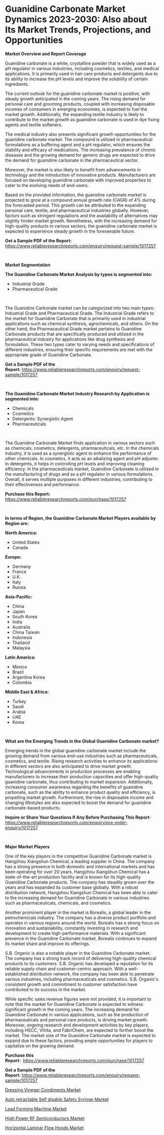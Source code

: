 <p><h1>Guanidine Carbonate Market Dynamics 2023-2030: Also about Its Market Trends, Projections, and Opportunities</h1></p><p><strong>Market Overview and Report Coverage</strong></p>
<p><p>Guanidine carbonate is a white, crystalline powder that is widely used as a pH regulator in various industries, including cosmetics, textiles, and medical applications. It is primarily used in hair care products and detergents due to its ability to increase the pH levels and improve the solubility of certain ingredients.</p><p>The current outlook for the guanidine carbonate market is positive, with steady growth anticipated in the coming years. The rising demand for personal care and grooming products, coupled with increasing disposable incomes of consumers in emerging economies, is expected to fuel the market growth. Additionally, the expanding textile industry is likely to contribute to the market growth as guanidine carbonate is used in dye fixing agents and textile softeners.</p><p>The medical industry also presents significant growth opportunities for the guanidine carbonate market. The compound is utilized in pharmaceutical formulations as a buffering agent and a pH regulator, which ensures the stability and efficacy of medications. The increasing prevalence of chronic diseases and the growing demand for generic drugs are expected to drive the demand for guanidine carbonate in the pharmaceutical sector.</p><p>Moreover, the market is also likely to benefit from advancements in technology and the introduction of innovative products. Manufacturers are focused on developing guanidine carbonate with improved properties to cater to the evolving needs of end-users.</p><p>Based on the provided information, the guanidine carbonate market is projected to grow at a compound annual growth rate (CAGR) of 4% during the forecasted period. This growth can be attributed to the expanding personal care, textile, and pharmaceutical industries globally. However, factors such as stringent regulations and the availability of alternatives may slightly hinder market growth. Nonetheless, with the increasing demand for high-quality products in various sectors, the guanidine carbonate market is expected to experience steady growth in the foreseeable future.</p></p>
<p><strong>Get a Sample PDF of the Report:</strong> <a href="https://www.reliableresearchreports.com/enquiry/request-sample/1017257">https://www.reliableresearchreports.com/enquiry/request-sample/1017257</a></p>
<p>&nbsp;</p>
<p><strong>Market Segmentation</strong></p>
<p><strong>The Guanidine Carbonate Market Analysis by types is segmented into:</strong></p>
<p><ul><li>Industrial Grade</li><li>Pharmaceutical Grade</li></ul></p>
<p>&nbsp;</p>
<p><p>The Guanidine Carbonate market can be categorized into two main types: Industrial Grade and Pharmaceutical Grade. The Industrial Grade refers to the market for Guanidine Carbonate that is primarily used in industrial applications such as chemical synthesis, agrochemicals, and others. On the other hand, the Pharmaceutical Grade market pertains to Guanidine Carbonate products that are specifically produced and utilized in the pharmaceutical industry for applications like drug synthesis and formulation. These two types cater to varying needs and specifications of different industries, ensuring their specific requirements are met with the appropriate grade of Guanidine Carbonate.</p></p>
<p><strong>Get a Sample PDF of the Report:</strong>&nbsp;<a href="https://www.reliableresearchreports.com/enquiry/request-sample/1017257">https://www.reliableresearchreports.com/enquiry/request-sample/1017257</a></p>
<p>&nbsp;</p>
<p><strong>The Guanidine Carbonate Market Industry Research by Application is segmented into:</strong></p>
<p><ul><li>Chemicals</li><li>Cosmetics</li><li>Detergents: Synergistic Agent</li><li>Pharmaceuticals</li></ul></p>
<p>&nbsp;</p>
<p><p>The Guanidine Carbonate Market finds application in various sectors such as chemicals, cosmetics, detergents, pharmaceuticals, etc. In the chemicals industry, it is used as a synergistic agent to enhance the performance of other chemicals. In cosmetics, it acts as an alkalizing agent and pH adjuster. In detergents, it helps in controlling pH levels and improving cleaning efficiency. In the pharmaceuticals market, Guanidine Carbonate is utilized in the manufacturing of drugs and as a pH regulator in various formulations. Overall, it serves multiple purposes in different industries, contributing to their effectiveness and performance.</p></p>
<p><strong>Purchase this Report:</strong>&nbsp; <a href="https://www.reliableresearchreports.com/purchase/1017257">https://www.reliableresearchreports.com/purchase/1017257</a></p>
<p>&nbsp;</p>
<p><strong>In terms of Region, the Guanidine Carbonate Market Players available by Region are:</strong></p>
<p>
    <p> <strong> North America: </strong>
        <ul>
            <li>United States</li>
            <li>Canada</li>
        </ul>
        </p> 
    <p> <strong> Europe: </strong>
        <ul>
            <li>Germany</li>
            <li>France</li>
            <li>U.K.</li>
            <li>Italy</li>
            <li>Russia</li>
        </ul>
        </p> 
    <p> <strong> Asia-Pacific: </strong>
        <ul>
            <li>China</li>
            <li>Japan</li>
            <li>South Korea</li>
            <li>India</li>
            <li>Australia</li>
            <li>China Taiwan</li>
            <li>Indonesia</li>
            <li>Thailand</li>
            <li>Malaysia</li>
        </ul>
        </p> 
    <p> <strong> Latin America: </strong>
        <ul>
            <li>Mexico</li>
            <li>Brazil</li>
            <li>Argentina Korea</li>
            <li>Colombia</li>
        </ul>
        </p> 
    <p> <strong> Middle East & Africa: </strong>
        <ul>
            <li>Turkey</li>
            <li>Saudi</li>
            <li>Arabia</li>
            <li>UAE</li>
            <li>Korea</li>
        </ul>
    </p>
    </p>
<p>&nbsp;</p>
<p><strong>What are the Emerging Trends in the Global Guanidine Carbonate market?</strong></p>
<p><p>Emerging trends in the global guanidine carbonate market include the growing demand from various end-use industries such as pharmaceuticals, cosmetics, and textile. Rising research activities to enhance its applications in different sectors are also anticipated to drive market growth. Technological advancements in production processes are enabling manufacturers to increase their production capacities and offer high-quality guanidine carbonate, thus contributing to market expansion. Additionally, increasing consumer awareness regarding the benefits of guanidine carbonate, such as the ability to enhance product quality and efficiency, is propelling market growth. Furthermore, the rise in disposable income and changing lifestyles are also expected to boost the demand for guanidine carbonate-based products.</p></p>
<p><strong>Inquire or Share Your Questions If Any Before Purchasing This Report</strong>- <a href="https://www.reliableresearchreports.com/enquiry/pre-order-enquiry/1017257">https://www.reliableresearchreports.com/enquiry/pre-order-enquiry/1017257</a></p>
<p>&nbsp;</p>
<p><strong>Major Market Players</strong></p>
<p><p>One of the key players in the competitive Guanidine Carbonate market is Hangzhou Xiangshun Chemical, a leading supplier in China. The company has a strong presence in both domestic and international markets and has been operating for over 20 years. Hangzhou Xiangshun Chemical has a state-of-the-art production facility and is known for its high-quality Guanidine Carbonate products. The company has steadily grown over the years and has expanded its customer base globally. With a robust distribution network, Hangzhou Xiangshun Chemical has been able to cater to the increasing demand for Guanidine Carbonate in various industries such as pharmaceuticals, chemicals, and cosmetics.</p><p>Another prominent player in the market is Borealis, a global leader in the petrochemicals industry. The company has a diverse product portfolio and operates in various regions around the world. Borealis has a strong focus on innovation and sustainability, constantly investing in research and development to create high-performance materials. With a significant presence in the Guanidine Carbonate market, Borealis continues to expand its market share and improve its offerings.</p><p>S.B. Organic is also a notable player in the Guanidine Carbonate market. The company has a strong track record of delivering high-quality chemical products to its customers. S.B. Organic has developed a reputation for its reliable supply chain and customer-centric approach. With a well-established distribution network, the company has been able to penetrate various industries, including pharmaceuticals and cosmetics. S.B. Organic's consistent growth and commitment to customer satisfaction have contributed to its success in the market.</p><p>While specific sales revenue figures were not provided, it is important to note that the market for Guanidine Carbonate is expected to witness significant growth in the coming years. The increasing demand for Guanidine Carbonate in various applications, such as the production of pharmaceuticals and personal care products, is driving market growth. Moreover, ongoing research and development activities by key players, including HSCC, Vihita, and FabriChem, are expected to further boost the market. The market size of the Guanidine Carbonate market is expected to expand due to these factors, providing ample opportunities for players to capitalize on the growing demand.</p></p>
<p><strong>Purchase this Report:</strong>&nbsp;&nbsp;<a href="https://www.reliableresearchreports.com/purchase/1017257">https://www.reliableresearchreports.com/purchase/1017257</a></p>
<p></p>
<p><strong>Get a Sample PDF of the Report:</strong>&nbsp;<a href="https://www.reliableresearchreports.com/enquiry/request-sample/1017257">https://www.reliableresearchreports.com/enquiry/request-sample/1017257</a></p>
<p><p><a href="https://www.linkedin.com/pulse/dressing-vinegar-condiments-market-size-2023-2030-95wye/">Dressing Vinegar Condiments Market</a></p><p><a href="https://www.linkedin.com/pulse/auto-retractable-self-disable-safety-syringe-market-research-gqsme/">Auto retractable Self disable Safety Syringe Market</a></p><p><a href="https://medium.com/@nelsonhauck/lead-forming-machine-market-furnishes-information-on-market-share-market-trends-and-market-growth-9d36a629b223">Lead Forming Machine Market</a></p><p><a href="https://www.linkedin.com/pulse/high-power-rf-semiconductors-market-insights-players-forecast-qqffe/">High Power RF Semiconductors Market</a></p><p><a href="https://medium.com/@leliajewess/horizontal-laminar-flow-hoods-market-insight-market-trends-growth-forecasted-from-2023-to-2030-ee8010880357">Horizontal Laminar Flow Hoods Market</a></p></p>